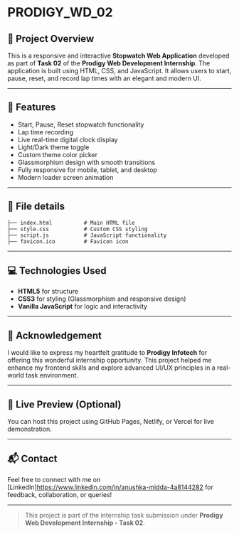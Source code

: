 # PRODIGY\_WD\_02

## 🚀 Project Overview

This is a responsive and interactive **Stopwatch Web Application** developed as part of **Task 02** of the **Prodigy Web Development Internship**. The application is built using HTML, CSS, and JavaScript. It allows users to start, pause, reset, and record lap times with an elegant and modern UI.

---

## 🌟 Features

* Start, Pause, Reset stopwatch functionality
* Lap time recording
* Live real-time digital clock display
* Light/Dark theme toggle
* Custom theme color picker
* Glassmorphism design with smooth transitions
* Fully responsive for mobile, tablet, and desktop
* Modern loader screen animation

---

## 📁 File details

```
├── index.html          # Main HTML file
├── style.css           # Custom CSS styling
├── script.js           # JavaScript functionality
├── favicon.ico         # Favicon icon
```

---

## 💻 Technologies Used

* **HTML5** for structure
* **CSS3** for styling (Glassmorphism and responsive design)
* **Vanilla JavaScript** for logic and interactivity

---

## 🙏 Acknowledgement

I would like to express my heartfelt gratitude to **Prodigy Infotech** for offering this wonderful internship opportunity. This project helped me enhance my frontend skills and explore advanced UI/UX principles in a real-world task environment.

---

## 📎 Live Preview (Optional)

You can host this project using GitHub Pages, Netlify, or Vercel for live demonstration.

---

## 📬 Contact

Feel free to connect with me on [LinkedIn]https://www.linkedin.com/in/anushka-midda-4a8144282 for feedback, collaboration, or queries!

---

> This project is part of the internship task submission under **Prodigy Web Development Internship - Task 02**.
